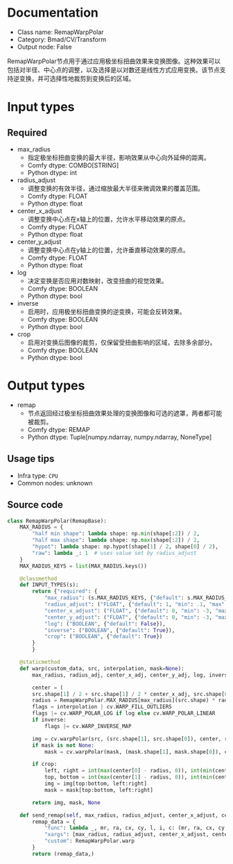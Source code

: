 
# Documentation
- Class name: RemapWarpPolar
- Category: Bmad/CV/Transform
- Output node: False

RemapWarpPolar节点用于通过应用极坐标扭曲效果来变换图像。这种效果可以包括对半径、中心点的调整，以及选择是以对数还是线性方式应用变换。该节点支持逆变换，并可选择性地裁剪到变换后的区域。

# Input types
## Required
- max_radius
    - 指定极坐标扭曲变换的最大半径，影响效果从中心向外延伸的距离。
    - Comfy dtype: COMBO[STRING]
    - Python dtype: int
- radius_adjust
    - 调整变换的有效半径，通过缩放最大半径来微调效果的覆盖范围。
    - Comfy dtype: FLOAT
    - Python dtype: float
- center_x_adjust
    - 调整变换中心点在x轴上的位置，允许水平移动效果的原点。
    - Comfy dtype: FLOAT
    - Python dtype: float
- center_y_adjust
    - 调整变换中心点在y轴上的位置，允许垂直移动效果的原点。
    - Comfy dtype: FLOAT
    - Python dtype: float
- log
    - 决定变换是否应用对数映射，改变扭曲的视觉效果。
    - Comfy dtype: BOOLEAN
    - Python dtype: bool
- inverse
    - 启用时，应用极坐标扭曲变换的逆变换，可能会反转效果。
    - Comfy dtype: BOOLEAN
    - Python dtype: bool
- crop
    - 启用对变换后图像的裁剪，仅保留受扭曲影响的区域，去除多余部分。
    - Comfy dtype: BOOLEAN
    - Python dtype: bool

# Output types
- remap
    - 节点返回经过极坐标扭曲效果处理的变换图像和可选的遮罩，两者都可能被裁剪。
    - Comfy dtype: REMAP
    - Python dtype: Tuple[numpy.ndarray, numpy.ndarray, NoneType]


## Usage tips
- Infra type: `CPU`
- Common nodes: unknown


## Source code
```python
class RemapWarpPolar(RemapBase):
    MAX_RADIUS = {
        "half min shape": lambda shape: np.min(shape[:2]) / 2,
        "half max shape": lambda shape: np.max(shape[:2]) / 2,
        "hypot": lambda shape: np.hypot(shape[1] / 2, shape[0] / 2),
        "raw": lambda _: 1  # uses value set by radius_adjust
    }
    MAX_RADIUS_KEYS = list(MAX_RADIUS.keys())

    @classmethod
    def INPUT_TYPES(s):
        return {"required": {
            "max_radius": (s.MAX_RADIUS_KEYS, {"default": s.MAX_RADIUS_KEYS[0]}),
            "radius_adjust": ("FLOAT", {"default": 1, "min": .1, "max": 2048, "step": 0.01}),
            "center_x_adjust": ("FLOAT", {"default": 0, "min": -3, "max": 3, "step": 0.01}),
            "center_y_adjust": ("FLOAT", {"default": 0, "min": -3, "max": 3, "step": 0.01}),
            "log": ("BOOLEAN", {"default": False}),
            "inverse": ("BOOLEAN", {"default": True}),
            "crop": ("BOOLEAN", {"default": True})
        }
        }

    @staticmethod
    def warp(custom_data, src, interpolation, mask=None):
        max_radius, radius_adj, center_x_adj, center_y_adj, log, inverse, crop = custom_data

        center = (
        src.shape[1] / 2 + src.shape[1] / 2 * center_x_adj, src.shape[0] / 2 + src.shape[0] / 2 * center_y_adj)
        radius = RemapWarpPolar.MAX_RADIUS[max_radius](src.shape) * radius_adj
        flags = interpolation | cv.WARP_FILL_OUTLIERS
        flags |= cv.WARP_POLAR_LOG if log else cv.WARP_POLAR_LINEAR
        if inverse:
            flags |= cv.WARP_INVERSE_MAP

        img = cv.warpPolar(src, (src.shape[1], src.shape[0]), center, radius, flags)
        if mask is not None:
            mask = cv.warpPolar(mask, (mask.shape[1], mask.shape[0]), center, radius, flags)

        if crop:
            left, right = int(max(center[0] - radius, 0)), int(min(center[0] + radius, src.shape[1]))
            top, bottom = int(max(center[1] - radius, 0)), int(min(center[1] + radius, src.shape[0]))
            img = img[top:bottom, left:right]
            mask = mask[top:bottom, left:right]

        return img, mask, None

    def send_remap(self, max_radius, radius_adjust, center_x_adjust, center_y_adjust, log, inverse, crop):
        remap_data = {
            "func": lambda _, mr, ra, cx, cy, l, i, c: (mr, ra, cx, cy, l, i, c),  # does nothing, just returns args
            "xargs": [max_radius, radius_adjust, center_x_adjust, center_y_adjust, log, inverse, crop],
            "custom": RemapWarpPolar.warp
        }
        return (remap_data,)

```

